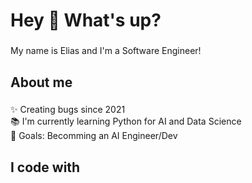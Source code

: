 
<h1 align="left">Hey 👋 What's up?</h1>

###

<p align="left">My name is Elias and I'm a Software Engineer!</p>

###

<h2 align="left">About me</h2>

###

<p align="left">✨ Creating bugs since 2021<br>📚 I'm currently learning Python for AI and Data Science<br>🎯 Goals: Becomming an AI Engineer/Dev

###

<h2 align="left">I code with</h2>

###

###
